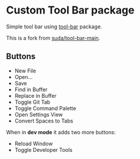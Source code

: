 # Custom Tool Bar package

Simple tool bar using [tool-bar](https://atom.io/packages/tool-bar) package.

This is a fork from [suda/tool-bar-main](https://atom.io/packages/tool-bar-main).

## Buttons

* New File
* Open...
* Save
* Find in Buffer
* Replace in Buffer
* Toggle Git Tab
* Toggle Command Palette
* Open Settings View
* Convert Spaces to Tabs

When in **dev mode** it adds two more buttons:

* Reload Window
* Toggle Developer Tools
